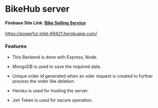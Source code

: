 # BikeHub server #

 #### Firebase Site Link:  [Bike Selling Service](https://powerful-inlet-69421.herokuapp.com/)
https://powerful-inlet-69421.herokuapp.com/
 
### Features
* This Backend is done with Express, Node. 

* MongoDB is used to save the required data.
* Unique order id generated when an oder request is created to further process the order like deletion.
* Heroku is used for hosting the server.
* Jwt Token is used for secure operation. 